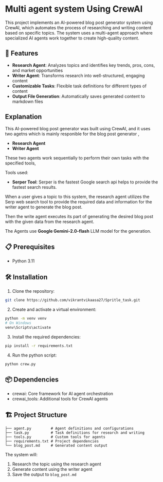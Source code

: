 # Multi agent system Using CrewAI

This project implements an AI-powered blog post generator system using CrewAI, which automates the process of researching and writing content based on specific topics. The system uses a multi-agent approach where specialized AI agents work together to create high-quality content.

## 🚀 Features

- **Research Agent**: Analyzes topics and identifies key trends, pros, cons, and market opportunities
- **Writer Agent**: Transforms research into well-structured, engaging content
- **Customizable Tasks**: Flexible task definitions for different types of content
- **Output File Generation**: Automatically saves generated content to markdown files

## Explanation
This AI-powered blog post generator was built using CrewAI, and it uses two agetns which is mainly responible for the blog post generator ,
- **Research Agent**
- **Writer Agent**
  
These two agents work sequentially to perform their own tasks with the specified tools,

Tools used:
- **Serper Tool**: Serper is the fastest Google search api helps to provide the fastest search results.
  
When a user gives a topic to this system, the research agent utilizes the Serp web search tool to provide the required data and information for the writer agent to generate the blog post.

Then the write agent executes its part of generating the desired blog post with the given data from the research agent.

The Agents use **Google Gemini-2.0-flash** LLM model for the generation.


## 📋 Prerequisites

- Python 3.11

## 🛠️ Installation

1. Clone the repository:
```bash
git clone https://github.com/vikrantvikaasa27/Spritle_task.git
```

2. Create and activate a virtual environment:
```bash
python -m venv venv
# On Windows
venv\Scripts\activate
```

3. Install the required dependencies:
```bash
pip install -r requirements.txt
```
4. Run the python script:
```
python crew.py
```

## 📦 Dependencies

- crewai: Core framework for AI agent orchestration
- crewai_tools: Additional tools for CrewAI agents

## 🏗️ Project Structure

```
├── agent.py         # Agent definitions and configurations
├── task.py          # Task definitions for research and writing
├── tools.py         # Custom tools for agents
├── requirements.txt # Project dependencies
└── blog_post.md     # Generated content output
```

The system will:
1. Research the topic using the research agent
2. Generate content using the writer agent
3. Save the output to `blog_post.md`
